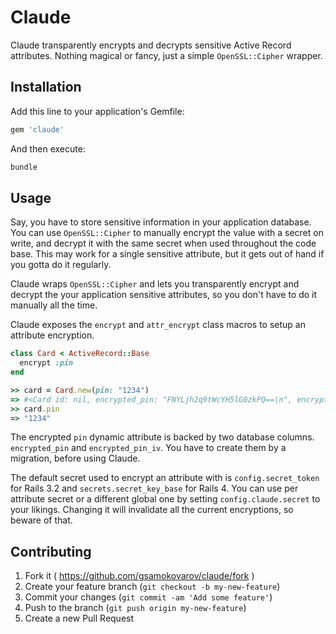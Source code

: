 # Claude

Claude transparently encrypts and decrypts sensitive Active Record attributes.
Nothing magical or fancy, just a simple `OpenSSL::Cipher` wrapper.

## Installation

Add this line to your application's Gemfile:

```ruby
gem 'claude'
```

And then execute:

```bash
bundle
```

## Usage

Say, you have to store sensitive information in your application database. You
can use `OpenSSL::Cipher` to manually encrypt the value with a secret on write,
and decrypt it with the same secret when used throughout the code base. This
may work for a single sensitive attribute, but it gets out of hand if you gotta
do it regularly.

Claude wraps `OpenSSL::Cipher` and lets you transparently encrypt and decrypt
the your application sensitive attributes, so you don't have to do it manually
all the time.

Claude exposes the `encrypt` and `attr_encrypt` class macros to setup an
attribute encryption.

```ruby
class Card < ActiveRecord::Base
  encrypt :pin
end

>> card = Card.new(pin: "1234")
=> #<Card id: nil, encrypted_pin: "FNYLjh2q9tWcYH5lG0zkPQ==\n", encrypted_pin_iv: "e4E99V82noXFLHhCfcWwBw==\n">
>> card.pin
=> "1234"
```

The encrypted `pin` dynamic attribute is backed by two database columns.
`encrypted_pin` and `encrypted_pin_iv`. You have to create them by a migration,
before using Claude.

The default secret used to encrypt an attribute with is `config.secret_token`
for Rails 3.2 and `secrets.secret_key_base` for Rails 4. You can use per
attribute secret or a different global one by setting `config.claude.secret` to
your likings. Changing it will invalidate all the current encryptions, so
beware of that.

## Contributing

1. Fork it ( https://github.com/gsamokovarov/claude/fork )
2. Create your feature branch (`git checkout -b my-new-feature`)
3. Commit your changes (`git commit -am 'Add some feature'`)
4. Push to the branch (`git push origin my-new-feature`)
5. Create a new Pull Request
